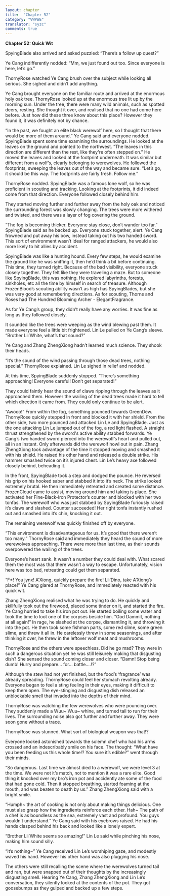 ```yaml
---
layout: chapter
title:  "Chapter 52"
category: "VWPWE"
translator: "syzc"
comments: true
---
```


**Chapter 52: Quick Wit**
 
SpyingBlade also arrived and asked puzzled: “There’s a follow up quest?”
 
Ye Cang indifferently nodded: “Mm, we just found out too. Since everyone is here, let’s go.”
 
ThornyRose watched Ye Cang brush over the subject while looking all serious. She sighed and didn’t add anything.
 
Ye Cang brought everyone on the familiar route and arrived at the enormous holy oak tree. ThornyRose looked up at the enormous tree lit up by the morning sun. Under the tree, there were many wild animals, such as spotted deers, resting. She thought it over, and realised that no one had come here before. Just how did these three know about this place? However they found it, it was definitely not by chance.
 
“In the past, we fought an elite black werewolf here, so I thought that there would be more of them around.” Ye Cang said and everyone nodded. SpyingBlade spent some time examining the surroundings. He looked at the leaves on the ground and pointed to the northwest. “The leaves in this direction are different than the rest, like they're often stepped on.” He moved the leaves and looked at the footprint underneath. It was similar but different from a wolf’s, clearly belonging to werewolves. He followed the footprints, sweeping the leaves out of the way and became sure. “Let’s go, it should be this way. The footprints are fairly fresh. Follow me.”

ThornyRose nodded. SpyingBlade was a famous lone wolf, so he was proficient in scouting and tracking. Looking at the footprints, it did indeed come from that direction. Everyone followed closely behind him.
 
They started moving further and further away from the holy oak and noticed the surrounding forest was slowly changing. The trees were more withered and twisted, and there was a layer of fog covering the ground.
 
“The fog is becoming thicker. Everyone stay close, don’t wander too far.” SpyingBlade said as he backed up. Everyone stuck together, alert. Ye Cang frowned and put away his bow, instead taking out his two handed sword. This sort of environment wasn’t ideal for ranged attackers, he would also more likely to hit allies by accident.
 
SpyingBlade was like a hunting hound. Every few steps, he would examine the ground like he was sniffing it, then he’d think a bit before continuing. This time, they turned right. Because of the bad visibility, everyone stuck closely together. They felt like they were traveling a maze. But to someone like SpyingBlade, this was nothing. He explored labyrinths, forests, sinkholes, etc all the time by himself in search of treasure. Although FrozenBlood’s scouting ability wasn’t as high has SpyingBlades, but she was very good at remembering directions. As for scouting, Thorns and Roses had The Hundred Blooming Archer - ElegantFragrance. 
 
As for Ye Cang’s group, they didn’t really have any worries. It was fine as long as they followed closely.
 
It sounded like the trees were weeping as the wind blewing past them. It made everyone feel a little bit frightened. Lin Le pulled on Ye Cang’s sleeve. “Brother Lil’White, what’s that sound?”
 
Ye Cang and Zhang ZhengXiong hadn’t learned much science. They shook their heads.
 
“It’s the sound of the wind passing through those dead trees, nothing special.” ThornyRose explained. Lin Le sighed in relief and nodded.
 
At this time, SpyingBlade suddenly stopped. “There’s something approaching! Everyone careful! Don’t get separated!”
 
They could faintly hear the sound of claws ripping through the leaves as it approached them. However the wailing of the dead trees made it hard to tell which direction it came from. They could only continue to be alert.
 
“Awooo!” From within the fog, something pounced towards GreenDew. ThornyRose quickly stepped in front and blocked it with her shield. From the other side, two more pounced and attacked Lin Le and SpyingBlade. Just as the one attacking Lin Le jumped out of the fog, a red light flashed. A straight thrust strengthened by the sword's active ability stabbed forwards. Ye Cang’s two handed sword pierced into the werewolf’s heart and pulled out, all in an instant. Only afterwards did the werewolf howl out in pain. Zhang ZhengXiong took advantage of the time it stopped moving and smashed it with his shield. He raised his other hand and released a double strike. His hammer smashed twice on it’s injured chest. Lin Le’s heavy axe followed closely behind, beheading it.
 
In the front, SpyingBlade took a step and dodged the pounce. He reversed his grip on his hooked saber and stabbed it into it’s neck. The strike looked extremely brutal. He then immediately retreated and created some distance. FrozenCloud came to assist, moving around him and taking is place. She activated her Fine-Black-Iron Protector’s counter and blocked with her two tonfas. The werewolf who was just stabbed by SpyingBlade furiously raised it’s claws and slashed. Counter succeeded! Her right tonfa instantly rushed out and smashed into it’s chin, knocking it out.
 
The remaining werewolf was quickly finished off by everyone.
 
“This environment is disadvantageous for us. It’s good that there weren’t too many.” ThornyRose said and immediately they heard the sound of more werewolves approaching. There were more than last time, as their sounds overpowered the wailing of the trees.
 
Everyone’s heart sank. It wasn’t a number they could deal with. What scared them the most was that there wasn’t a way to escape. Unfortunately, vision here was too bad, retreating could get them separated.
 
“F*! You jynx! A’Xiong, quickly prepare the fire! Lil’Dino, take A’Xiong’s place!” Ye Cang glared at ThornyRose, and immediately reacted with his quick wit.
 
Zhang ZhengXiong realised what he was trying to do. He quickly and skillfully took out the firewood, placed some tinder on it, and started the fire. Ye Cang hurried to take his iron pot out. He started boiling some water and took the time to loot one of the corpses beside him. “God Dammit, nothing at all again!” In rage, he slashed at the corpse, dismantling it, and throwing it into the pot. He then took some fishman parts, some red slime, some green slime, and threw it all in. He carelessly threw in some seasonings, and after thinking it over, he threw in the leftover wolf meat and mushrooms.
 
ThornyRose and the others were speechless. Did he go mad? They were in such a dangerous situation yet he was still leisurely making that disgusting dish? She sensed the sound coming closer and closer. “Damn! Stop being dumb! Hurry and prepare... for... battle....!?”
 
Although the stew had not yet finished, but the food’s ‘fragrance’ was already spreading. ThornyRose could feel her stomach revolting already. Everyone began to feel a sting feeling in their eyes, making it difficult to keep them open. The eye-stinging and disgusting dish released an unblockable smell that invaded into the depths of their mind. 
 
ThornyRose was watching the few werewolves who were pouncing over. They suddenly made a Wuu~ Wuu~ whine, and turned tail to run for their lives. The surrounding noise also got further and further away. They were soon gone without a trace. 
 
ThornyRose was stunned. What sort of biological weapon was that!?
 
Everyone looked astonished towards the solemn chef who had his arms crossed and an indescribably smile on his face. The thought: “What have you been feeding us this whole time!? You sure it’s edible?” went through their minds. 
 
“So dangerous. Last time we almost died to a werewolf, we were level 3 at the time. We were not it’s match, not to mention it was a rare elite. Good thing it knocked over my bro’s iron pot and accidently ate some of the food that had gone cold. Then it stopped breathing, started foaming at the mouth, and was beaten to death by us.” Zhang ZhengXiong said with a bright smile.
 
“Humph~ the art of cooking is not only about making things delicious. One must also grasp how the ingredients reinforce each other. Hah~ The path of a chef is as boundless as the sea, extremely vast and profound. You guys wouldn’t understand.” Ye Cang said with his eyebrows raised. He had his hands clasped behind his back and looked like a lonely expert.
 
“Brother Lil’White seems so amazing!” Lin Le said while pinching his nose, making him sound silly.
 
“It’s nothing~” Ye Cang received Lin Le’s worshiping gaze, and modestly waved his hand. However his other hand was also plugging his nose.
 
The others were still recalling the scene where the werewolves turned tail and ran, but were snapped out of their thoughts by the increasingly disgusting smell. Hearing Ye Cang, Zhang ZhengXiong and Lin Le’s conversation, they silently looked at the contents of the pot. They got goosebumps as they gulped and backed up a few steps.